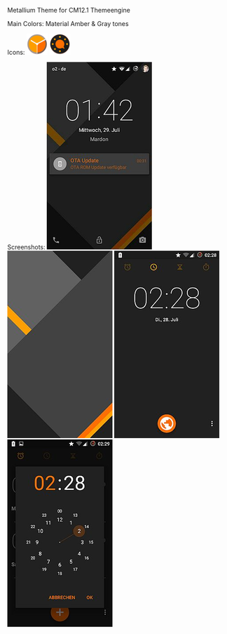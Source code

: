 Metallium Theme for CM12.1 Themeengine

Main Colors:
Material Amber & Gray tones

Icons:
![DeskClock](https://raw.githubusercontent.com/MardonHH/Metallium/master/preview/icons/clock.png)
![AudioFX](https://raw.githubusercontent.com/MardonHH/Metallium/master/preview/icons/audiofx.png)

Screenshots:
![Lockscreen](https://raw.githubusercontent.com/MardonHH/Metallium/master/preview/lockscreen.jpg)
![Wallpaper](https://raw.githubusercontent.com/MardonHH/Metallium/master/preview/wallpaper.jpg)
![Clock](https://raw.githubusercontent.com/MardonHH/Metallium/master/preview/clock.jpg)
![Clock2](https://raw.githubusercontent.com/MardonHH/Metallium/master/preview/clock2.jpg)
